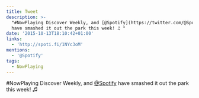 ```yaml
---
title: Tweet
description: >-
  "#NowPlaying Discover Weekly, and [@Spotify](https://twitter.com/@Spotify)
  have smashed it out the park this week! ♫ "
date: '2015-10-13T18:10:42+01:00'
links:
  - 'http://spoti.fi/1NYc3oM'
mentions:
  - '@Spotify'
tags:
  - NowPlaying
---
```

#NowPlaying Discover Weekly, and [@Spotify](https://twitter.com/@Spotify) have smashed it out the park this week! ♫ 
